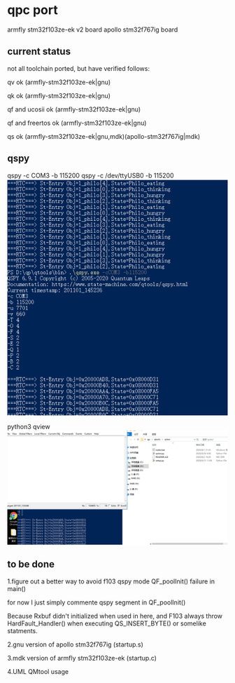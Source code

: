# qpc port 
armfly stm32f103ze-ek v2 board
apollo stm32f767ig board

## current status
not all toolchain ported, but have verified follows:

qv ok (armfly-stm32f103ze-ek|gnu)

qk ok (armfly-stm32f103ze-ek|gnu)

qf and ucosii ok (armfly-stm32f103ze-ek|gnu)

qf and freertos ok (armfly-stm32f103ze-ek|gnu)

qs ok (armfly-stm32f103ze-ek|gnu,mdk)(apollo-stm32f767ig|mdk)

## qspy
qspy -c COM3 -b 115200
qspy -c /dev/ttyUSB0 -b 115200
![](doc/qspy.png)

python3 qview
![](doc/qview.png)

## to be done
1.figure out a better way to avoid f103 qspy mode QF_poolInit() failure in main()

  for now I just simply commente qspy segment in QF_poolInit()

  Because Rxbuf didn't initialized when used in here, and F103 always throw HardFault_Handler() when executing QS_INSERT_BYTE() or somelike statments.

2.gnu version of apollo stm32f767ig (startup.s)

3.mdk version of armfly stm32f103ze-ek (startup.c)

4.UML QMtool usage




